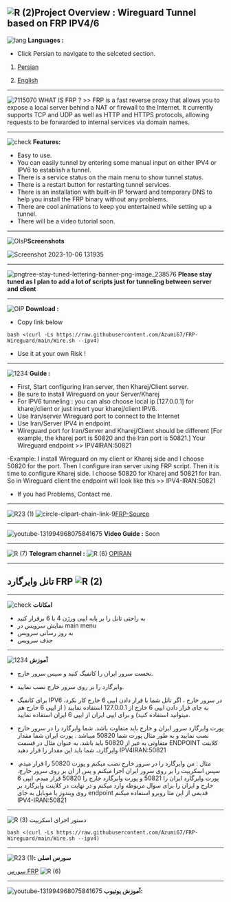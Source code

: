 ![R (2)](https://github.com/Azumi67/FRP-Wireguard/assets/119934376/3a051159-7849-42b0-97d6-90ea6e78d13f)Project Overview : Wireguard Tunnel based on FRP IPV4/6
--------------------------------
![lang](https://github.com/Azumi67/FRP-Wireguard/assets/119934376/76f0a24c-7a39-4fa3-88ed-5428d1c90007) **Languages :**


- Click Persian to navigate to the selceted section.

1. [Persian](https://github.com/Azumi67/FRP-Wireguard/blob/main/README.md#%D8%AA%D8%A7%D9%86%D9%84-%D9%88%D8%A7%DB%8C%D8%B1%DA%AF%D8%A7%D8%B1%D8%AF-frp)

2. [English](https://github.com/Azumi67/FRP-Wireguard/blob/main/README.md#project-overview--wireguard-tunnel-based-on-frp-ipv46)

---------------------------------------------------------
![7115070](https://github.com/Azumi67/FRP-Wireguard/assets/119934376/d04e7b18-0b6d-4237-8447-2f7e1736a2dd)  WHAT IS FRP ? >> FRP is a fast reverse proxy that allows you to expose a local server behind a NAT or firewall to the Internet. It currently supports TCP and UDP as well as HTTP and HTTPS protocols, allowing requests to be forwarded to internal services via domain names.

------------------------------------------------------------------------------

![check](https://github.com/Azumi67/FRP-Wireguard/assets/119934376/9445fa6e-9eff-4299-b65d-5115bf53aead) **Features:**

- Easy to use.
- You can easily tunnel by entering some manual input on either IPV4 or IPV6 to establish a tunnel.
- There is a service status on the main menu to show tunnel status.
- There is a restart button for restarting tunnel services.
- There is an installation with built-in IP forward and temporary DNS to help you install the FRP binary without any problems.
- There are cool animations to keep you entertained while setting up a tunnel.
- There will be a video tutorial soon.
----------------------------------------------------------------------------------------------------------------------------

![OIsP](https://github.com/Azumi67/FRP-Wireguard/assets/119934376/bae77d47-ad4c-498b-8354-8ef8631e166d)**Screenshots**
<kbd>
 
![Screenshot 2023-10-06 131935](https://github.com/Azumi67/FRP-Wireguard/assets/119934376/34360d9e-5dd4-475a-99af-80bf069c3312)


-----------------------------------------------------------------------------------------


![pngtree-stay-tuned-lettering-banner-png-image_238576](https://github.com/Azumi67/FRP-Wireguard/assets/119934376/7ca06a6e-d94a-45b9-bfc6-0a71090fd10e) **Please stay tuned as I plan to add a lot of scripts just for tunneling between server and client**

-------------------------------------------------------------------------------------------------------------------------

![OIP](https://github.com/Azumi67/FRP-Wireguard/assets/119934376/7a82e195-5beb-4a18-8365-5cd737525c66) **Download :** 
 - Copy link below
   
```
bash <(curl -Ls https://raw.githubusercontent.com/Azumi67/FRP-Wireguard/main/Wire.sh --ipv4)
```
- Use it at your own Risk !
-------------------------------------------------------------------------------------------------

![1234](https://github.com/Azumi67/FRP-Wireguard/assets/119934376/d1434ac2-94a9-44ef-8a14-84b981ab2e75) **Guide :** 

- First, Start configuring Iran server, then Kharej/Client server.
- Be sure to install Wireguard on your Server/Kharej
- For IPV6 tunneling : you can also choose local ip [127.0.0.1] for kharej/client or just insert your kharej/client IPV6.
- Use Iran/server Wireguard port to connect to the Internet
- Use Iran/Server IPV4 in endpoint.
- Wireguard port for Iran/Server and Kharej/Client should be different [For example, the kharej port is 50820 and the Iran port is 50821.] Your Wireguard endpoint >> IPV4IRAN:50821

 -Example: I install Wireguard on my client or Kharej side and I choose 50820 for the port. Then I configure iran server using FRP script. Then it is time to configure Kharej side.
  I choose 50820 for Kharej and 50821 for Iran. So in Wireguard client the endpoint will look like this >> IPV4-IRAN:50821
  - If you had Problems, Contact me.

------------------------------------------------------------------------------------------
![R23 (1)](https://github.com/Azumi67/FRP-Wireguard/assets/119934376/31baa226-5045-4489-90d2-1a066a91e880)
![circle-clipart-chain-link-9](https://github.com/Azumi67/FRP-Wireguard/assets/119934376/348d93a7-b12b-414a-908d-664ea38f4cdf)[FRP-Source](https://github.com/fatedier/frp)

------------------------------------------------------------------------------------------------------------
![youtube-131994968075841675](https://github.com/Azumi67/FRP-Wireguard/assets/119934376/dcde492b-ba44-4837-bb50-bbe4b3ac843a) **Video Guide :**  Soon

---------------------------------------------------------------------------------------------------------

![R (7)](https://github.com/Azumi67/FRP-Wireguard/assets/119934376/5024ce1e-1cbf-4855-9b78-497c39b9f2f8) **Telegram channel :**
![R (6)](https://github.com/Azumi67/FRP-Wireguard/assets/119934376/b9c77229-d9b2-42e3-910c-a0a2ea820c92) [OPIRAN](https://github.com/opiran-club)


-------------------------------------------------
**تانل وایرگارد FRP**
![R (2)](https://github.com/Azumi67/FRP-Wireguard/assets/119934376/2f6d1111-2741-4224-991b-8c3c6a660e26)
--------------------------------------------------------

------------------------------------------------------------

![check](https://github.com/Azumi67/FRP-Wireguard/assets/119934376/2a5e9652-9a0a-4b80-a9fc-db970d3804a0)
**امکانات** 

- به راحتی تانل را بر پایه ایپی ورژن 4 یا 6 برقرار کنید
- نمایش سرویس در main menu
- به روز رسانی سرویس
- حذف سرویس

- -----------------------------------------------------------------------------

![1234](https://github.com/Azumi67/FRP-Wireguard/assets/119934376/786573e0-752a-4ec0-b41b-02dedff28225)
**آموزش**

- نخست سرور ایران را کانفیگ کنید و سپس سرور خارج.
- وایرگارد را بر روی سرور خارج نصب نمایید.
- برای کانفیگ IPV6 در سرور خارج ، اگر تانل شما با قرار دادن ایپی 6 خارج کار نکرد، به جای قرار دادن ایپی 6 خارج از 127.0.0.1 استفاده نمایید ( از ایپی 6 خارج هم میتوانید استفاده کنید) و برای ایپی ایران از ایپی 6 ایران استفاده نمایید.
- پورت وایرگارد سرور ایران و خارج باید متفاوت باشد. شما وایرگارد را در سرور خارج نصب نمایید و به طور مثال پورت شما 50820 میباشد . پورت ایران شما مقدار متفاوتی به غیر از 50820 باید باشد. به عنوان مثال در قسمت ENDPOINT کلاینت وایرگارد، شما باید این مقدار را قرار دهید IPV4IRAN:50821

- مثال : من وایرگارد را در سرور خارج نصب میکنم و پورت 50820 را قرار میدم. سپس اسکریپت را بر روی سرور ایران اجرا میکنم و پس از ان بر روی سرور خارج. پورت وایرگارد ایران را 50821 و پورت وایرگارد خارج را 50820 قرار میدم.
  ایپی 6 خارج و ایران را برای سوال مربوطه وارد میکنم و در نهایت در کلاینت وایرگارد بر روی ویندوز یا موبایل به جای endpoint قدیمی از این مثا روبرو استفاده میکنم IPV4-IRAN:50821

 


-----------------------------------------------
![R (3)](https://github.com/Azumi67/FRP-Wireguard/assets/119934376/4433c0c3-f492-48e8-b7b8-da4a5cb7c516)
دستور اجرای اسکریپت 
```
bash <(curl -Ls https://raw.githubusercontent.com/Azumi67/FRP-Wireguard/main/Wire.sh --ipv4)
```
----------------------------------------------------------------

![R23 (1)](https://github.com/Azumi67/FRP-Wireguard/assets/119934376/ff23b9fa-a9da-428b-8bb6-e967160025d9)**: سورس اصلی**



[سورس FRP](https://github.com/fatedier/frp) ![R (6)](https://github.com/Azumi67/FRP-Wireguard/assets/119934376/b9993cf7-fddb-4c8e-8892-ecab0c2a0496)

------------------------------------------------------------------


![youtube-131994968075841675](https://github.com/Azumi67/FRP-Wireguard/assets/119934376/d9fb3c2c-5bdf-4854-8989-31f050432b6e)
**آموزش یوتیوب:**



